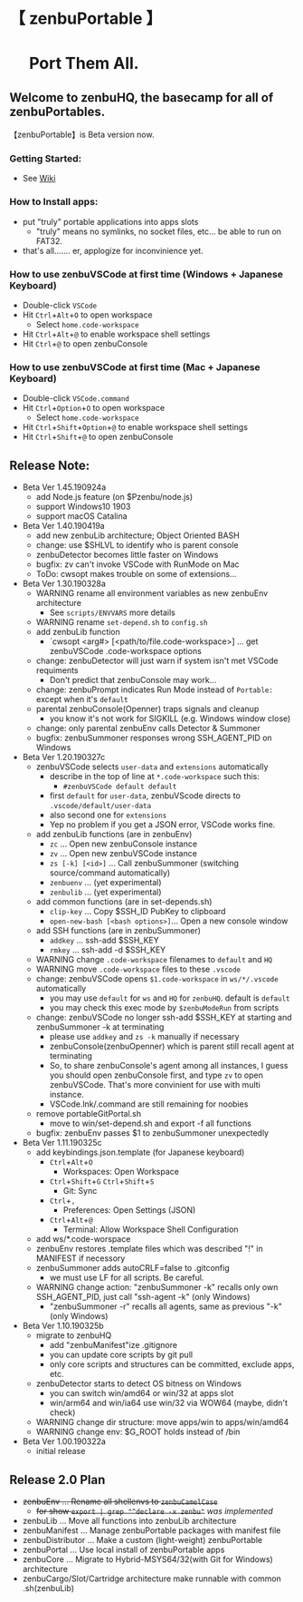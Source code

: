 # 【 zenbuPortable 】
# 　 Port Them All.
## Welcome to zenbuHQ, the basecamp for all of zenbuPortables.
【zenbuPortable】is Beta version now.


### Getting Started:
- See [Wiki](https://github.com/jtFuruhata/zenbuHQ/wiki)

### How to Install apps:
- put "truly" portable applications into apps slots
    - "truly" means no symlinks, no socket files, etc... be able to run on FAT32.
- that's all....... er,  applogize for inconvinience yet.

### How to use zenbuVSCode at first time (Windows + Japanese Keyboard)

- Double-click `VSCode`
- Hit `Ctrl`+`Alt`+`O` to open workspace
    - Select `home.code-workspace`
- Hit `Ctrl`+`Alt`+`@` to enable workspace shell settings
- Hit `Ctrl`+`@` to open zenbuConsole

### How to use zenbuVSCode at first time (Mac + Japanese Keyboard)

- Double-click `VSCode.command`
- Hit `Ctrl`+`Option`+`O` to open workspace
    - Select `home.code-workspace`
- Hit `Ctrl`+`Shift`+`Option`+`@` to enable workspace shell settings
- Hit `Ctrl`+`Shift`+`@` to open zenbuConsole

## Release Note:
- Beta Ver 1.45.190924a
    - add Node.js feature (on $Pzenbu/node.js)
    - support Windows10 1903
    - support macOS Catalina
- Beta Ver 1.40.190419a
    - add new zenbuLib architecture; Object Oriented BASH
    - change: use $SHLVL to identify who is parent console
    - zenbuDetector becomes little faster on Windows
    - bugfix: zv can't invoke VSCode with RunMode on Mac
    - ToDo: cwsopt makes trouble on some of extensions...
- Beta Ver 1.30.190328a
    - WARNING rename all environment variables as new zenbuEnv architecture
        - See `scripts/ENVVARS` more details
    - WARNING rename `set-depend.sh` to `config.sh`
    - add zenbuLib function
        - `cwsopt <arg#> [<path/to/file.code-workspace>] ... get zenbuVSCode .code-workspace options
    - change: zenbuDetector will just warn if system isn't met VSCode requiments
        - Don't predict that zenbuConsole may work...
    - change: zenbuPrompt indicates Run Mode instead of `Portable:` except when it's `default`
    - parental zenbuConsole(Openner) traps signals and cleanup
        - you know it's not work for SIGKILL (e.g. Windows window close)
    - change: only parental zenbuEnv calls Detector & Summoner 
    - bugfix: zenbuSummoner responses wrong SSH_AGENT_PID on Windows
- Beta Ver 1.20.190327c
    - zenbuVSCode selects `user-data` and `extensions` automatically
        - describe in the top of line at `*.code-workspace` such this:
            - `#zenbuVSCode default default`
        - first `default` for `user-data`, zenbuVScode directs to `.vscode/default/user-data`
        - also second one for `extensions`
        - Yep no problem if you get a JSON error, VSCode works fine.
    - add zenbuLib functions (are in zenbuEnv)
        - `zc` ... Open new zenbuConsole instance
        - `zv` ... Open new zenbuVSCode instance
        - `zs [-k] [<id>]` ... Call zenbuSummoner (switching source/command automatically)
        - `zenbuenv` ... (yet experimental)
        - `zenbulib` ... (yet experimental)
    - add common functions (are in set-depends.sh)
        - `clip-key` ... Copy $SSH_ID PubKey to clipboard
        - `open-new-bash [<bash options>]`... Open a new console window
    - add SSH functions (are in zenbuSummoner)
        - `addkey` ... ssh-add $SSH_KEY
        - `rmkey`  ... ssh-add -d $SSH_KEY
    - WARNING change `.code-workspace` filenames to `default` and `HQ`
    - WARNING move `.code-workspace` files to these `.vscode`
    - change: zenbuVSCode opens `$1.code-workspace` in `ws/*/.vscode` automatically
        - you may use `default` for `ws` and `HQ` for `zenbuHQ`. default is `default`
        - you may check this exec mode by `$zenbuModeRun` from scripts
    - change: zenbuVSCode no longer ssh-add $SSH_KEY at starting and zenbuSummoner -k at terminating
        - please use `addkey` and `zs -k` manually if necessary
        - zenbuConsole(zenbuOpenner) which is parent still recall agent at terminating
        - So, to share zenbuConsole's agent among all instances, I guess you should open zenbuConsole first, and type `zv` to open zenbuVSCode. That's more convinient for use with multi instance.
        - VSCode.lnk/.command are still remaining for noobies
    - remove portableGitPortal.sh
        - move to win/set-depend.sh and export -f all functions
    - bugfix: zenbuEnv passes $1 to zenbuSummoner unexpectedly
- Beta Ver 1.11.190325c
    - add keybindings.json.template (for Japanese keyboard)
        - `Ctrl`+`Alt`+`O`
            - Workspaces: Open Workspace
        - `Ctrl`+`Shift`+`G` `Ctrl`+`Shift`+`S`
            - Git: Sync
        - `Ctrl`+`,`
            - Preferences: Open Settings (JSON)
        - `Ctrl`+`Alt`+`@`
            - Terminal: Allow Workspace Shell Configuration
    - add ws/*.code-worspace
    - zenbuEnv restores .template files which was described "!" in MANIFEST if necessory
    - zenbuSummoner adds autoCRLF=false to .gitconfig
        - we must use LF for all scripts. Be careful.
    - WARNING change action: "zenbuSummoner -k" recalls only own SSH_AGENT_PID, just call "ssh-agent -k" (only Windows)
        - "zenbuSummoner -r" recalls all agents, same as previous "-k" (only Windows)
- Beta Ver 1.10.190325b
    - migrate to zenbuHQ
        - add "zenbuManifest"ize .gitignore
        - you can update core scripts by git pull
        - only core scripts and structures can be committed, exclude apps, etc. 
    - zenbuDetector starts to detect OS bitness on Windows
        - you can switch win/amd64 or win/32 at apps slot
        - win/arm64 and win/ia64 use win/32 via WOW64 (maybe, didn't check)
    - WARNING change dir structure: move apps/win to apps/win/amd64
    - WARNING change env: $G_ROOT holds instead of /bin
- Beta Ver 1.00.190322a
    - initial release


## Release 2.0 Plan
- ~~zenbuEnv ... Rename all shellenvs to `zenbuCamelCase`~~
    - ~~for show `export | grep "^declare -x zenbu"`~~
    *was implemented*
- zenbuLib ... Move all functions into zenbuLib architecture
- zenbuManifest ... Manage zenbuPortable packages with manifest file
- zenbuDistributor ... Make a custom (light-weight) zenbuPortable
- zenbuPortal ... Use local install of zenbuPortable apps
- zenbuCore ... Migrate to Hybrid-MSYS64/32(with Git for Windows) architecture
- zenbuCargo/Slot/Cartridge architecture make runnable with common .sh(zenbuLib)
